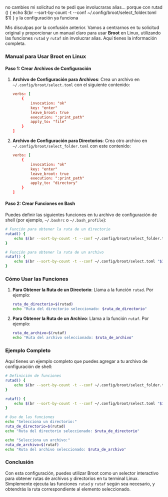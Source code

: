 no cambies mi solicitud no te pedi que involucraras alias... porque con rutad ()
{
    echo $(br --sort-by-count -t --conf ~/.config/broot/select_folder.toml $1)
} y la configuración ya funciona

Mis disculpas por la confusión anterior. Vamos a centrarnos en tu solicitud original y proporcionar un manual claro para usar **Broot** en Linux, utilizando las funciones `rutad` y `rutaf` sin involucrar alias. Aquí tienes la información completa.

### Manual para Usar Broot en Linux

#### Paso 1: Crear Archivos de Configuración

1. **Archivo de Configuración para Archivos**:
   Crea un archivo en `~/.config/broot/select.toml` con el siguiente contenido:

   ```toml
   verbs: [
       {
           invocation: "ok"
           key: "enter"
           leave_broot: true
           execution: ":print_path"
           apply_to: "file"
       }
   ]
   ```

2. **Archivo de Configuración para Directorios**:
   Crea otro archivo en `~/.config/broot/select_folder.toml` con este contenido:

   ```toml
   verbs: [
       {
           invocation: "ok"
           key: "enter"
           leave_broot: true
           execution: ":print_path"
           apply_to: "directory"
       }
   ]
   ```

#### Paso 2: Crear Funciones en Bash

Puedes definir las siguientes funciones en tu archivo de configuración de shell (por ejemplo, `~/.bashrc` o `~/.bash_profile`):

```bash
# Función para obtener la ruta de un directorio
rutad() {
    echo $(br --sort-by-count -t --conf ~/.config/broot/select_folder.toml "$1")
}

# Función para obtener la ruta de un archivo
rutaf() {
    echo $(br --sort-by-count -t --conf ~/.config/broot/select.toml "$1")
}
```

### Cómo Usar las Funciones

1. **Para Obtener la Ruta de un Directorio**:
   Llama a la función `rutad`. Por ejemplo:

   ```bash
   ruta_de_directorio=$(rutad)
   echo "Ruta del directorio seleccionado: $ruta_de_directorio"
   ```

2. **Para Obtener la Ruta de un Archivo**:
   Llama a la función `rutaf`. Por ejemplo:

   ```bash
   ruta_de_archivo=$(rutaf)
   echo "Ruta del archivo seleccionado: $ruta_de_archivo"
   ```

### Ejemplo Completo

Aquí tienes un ejemplo completo que puedes agregar a tu archivo de configuración de shell:

```bash
# Definición de funciones
rutad() {
    echo $(br --sort-by-count -t --conf ~/.config/broot/select_folder.toml "$1")
}

rutaf() {
    echo $(br --sort-by-count -t --conf ~/.config/broot/select.toml "$1")
}

# Uso de las funciones
echo "Selecciona un directorio:"
ruta_de_directorio=$(rutad)
echo "Ruta del directorio seleccionado: $ruta_de_directorio"

echo "Selecciona un archivo:"
ruta_de_archivo=$(rutaf)
echo "Ruta del archivo seleccionado: $ruta_de_archivo"
```

### Conclusión

Con esta configuración, puedes utilizar Broot como un selector interactivo para obtener rutas de archivos y directorios en tu terminal Linux. Simplemente ejecuta las funciones `rutad` y `rutaf` según sea necesario, y obtendrás la ruta correspondiente al elemento seleccionado.

